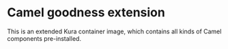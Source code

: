 # Camel goodness extension

This is an extended Kura container image, which contains all kinds of Camel components pre-installed.
